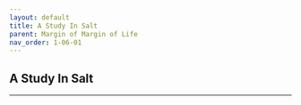 ```yaml
---
layout: default
title: A Study In Salt
parent: Margin of Margin of Life
nav_order: 1-06-01
---
```


## A Study In Salt

---

